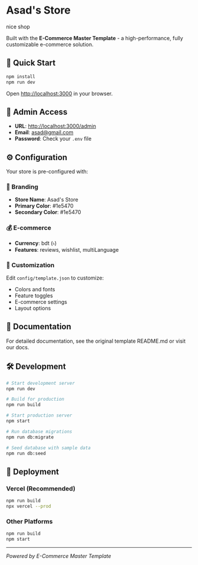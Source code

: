 # Asad's Store

nice shop

Built with the **E-Commerce Master Template** - a high-performance, fully customizable e-commerce solution.

## 🚀 Quick Start

```bash
npm install
npm run dev
```

Open [http://localhost:3000](http://localhost:3000) in your browser.

## 🔑 Admin Access

- **URL**: [http://localhost:3000/admin](http://localhost:3000/admin)
- **Email**: asad@gmail.com
- **Password**: Check your `.env` file

## ⚙️ Configuration

Your store is pre-configured with:

### 🎨 Branding
- **Store Name**: Asad's Store
- **Primary Color**: #1e5470
- **Secondary Color**: #1e5470

### 💰 E-commerce
- **Currency**: bdt (৳)
- **Features**: reviews, wishlist, multiLanguage

### 📝 Customization

Edit `config/template.json` to customize:
- Colors and fonts
- Feature toggles
- E-commerce settings
- Layout options

## 📖 Documentation

For detailed documentation, see the original template README.md or visit our docs.

## 🛠 Development

```bash
# Start development server
npm run dev

# Build for production
npm run build

# Start production server
npm start

# Run database migrations
npm run db:migrate

# Seed database with sample data
npm run db:seed
```

## 🚀 Deployment

### Vercel (Recommended)
```bash
npm run build
npx vercel --prod
```

### Other Platforms
```bash
npm run build
npm start
```

---

*Powered by E-Commerce Master Template*
